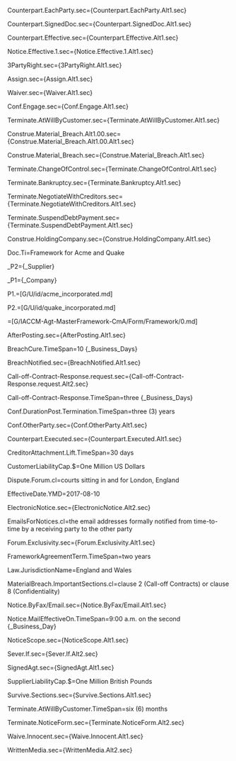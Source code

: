 Counterpart.EachParty.sec={Counterpart.EachParty.Alt1.sec}

Counterpart.SignedDoc.sec={Counterpart.SignedDoc.Alt1.sec}

Counterpart.Effective.sec={Counterpart.Effective.Alt1.sec}

Notice.Effective.1.sec={Notice.Effective.1.Alt1.sec}

3PartyRight.sec={3PartyRight.Alt1.sec}

Assign.sec={Assign.Alt1.sec}

Waiver.sec={Waiver.Alt1.sec}

Conf.Engage.sec={Conf.Engage.Alt1.sec}

Terminate.AtWillByCustomer.sec={Terminate.AtWillByCustomer.Alt1.sec}

Construe.Material_Breach.Alt1.00.sec={Construe.Material_Breach.Alt1.00.Alt1.sec}

Construe.Material_Breach.sec={Construe.Material_Breach.Alt1.sec}

Terminate.ChangeOfControl.sec={Terminate.ChangeOfControl.Alt1.sec}

Terminate.Bankruptcy.sec={Terminate.Bankruptcy.Alt1.sec}

Terminate.NegotiateWithCreditors.sec={Terminate.NegotiateWithCreditors.Alt1.sec}

Terminate.SuspendDebtPayment.sec={Terminate.SuspendDebtPayment.Alt1.sec}

Construe.HoldingCompany.sec={Construe.HoldingCompany.Alt1.sec}

Doc.Ti=Framework for Acme and Quake

_P2=<span id="Def.Supplier.sec">{_Supplier}</span>

_P1=<span id="Def.Customer.sec">{_Company}</span>

P1.=[G/U/id/acme_incorporated.md]

P2.=[G/U/id/quake_incorporated.md]

=[G/IACCM-Agt-MasterFramework-CmA/Form/Framework/0.md]

AfterPosting.sec={AfterPosting.Alt1.sec}

BreachCure.TimeSpan=10 {_Business_Days}

BreachNotified.sec={BreachNotified.Alt1.sec}

Call-off-Contract-Response.request.sec={Call-off-Contract-Response.request.Alt2.sec}

Call-off-Contract-Response.TimeSpan=three {_Business_Days}

Conf.DurationPost.Termination.TimeSpan=three (3) years

Conf.OtherParty.sec={Conf.OtherParty.Alt1.sec}

Counterpart.Executed.sec={Counterpart.Executed.Alt1.sec}

CreditorAttachment.Lift.TimeSpan=30 days

CustomerLiabilityCap.$=One Million US Dollars

Dispute.Forum.cl=courts sitting in and for London, England

EffectiveDate.YMD=2017-08-10

ElectronicNotice.sec={ElectronicNotice.Alt2.sec}

EmailsForNotices.cl=the email addresses formally notified from time-to-time by a receiving party to the other party

Forum.Exclusivity.sec={Forum.Exclusivity.Alt1.sec}

FrameworkAgreementTerm.TimeSpan=two years

Law.JurisdictionName=England and Wales

MaterialBreach.ImportantSections.cl=clause 2 (Call-off Contracts) or clause 8 (Confidentiality) 

Notice.ByFax/Email.sec={Notice.ByFax/Email.Alt1.sec}

Notice.MailEffectiveOn.TimeSpan=9:00 a.m. on the second {_Business_Day}

NoticeScope.sec={NoticeScope.Alt1.sec}

Sever.If.sec={Sever.If.Alt2.sec}

SignedAgt.sec={SignedAgt.Alt1.sec}

SupplierLiabilityCap.$=One Million British Pounds

Survive.Sections.sec={Survive.Sections.Alt1.sec}

Terminate.AtWillByCustomer.TimeSpan=six (6) months

Terminate.NoticeForm.sec={Terminate.NoticeForm.Alt2.sec}

Waive.Innocent.sec={Waive.Innocent.Alt1.sec}

WrittenMedia.sec={WrittenMedia.Alt2.sec}